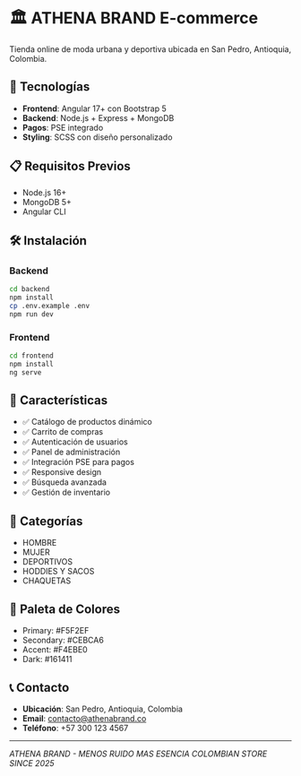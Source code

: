 # 🏛️ ATHENA BRAND E-commerce

Tienda online de moda urbana y deportiva ubicada en San Pedro, Antioquia, Colombia.

## 🚀 Tecnologías

- **Frontend**: Angular 17+ con Bootstrap 5
- **Backend**: Node.js + Express + MongoDB
- **Pagos**: PSE integrado
- **Styling**: SCSS con diseño personalizado

## 📋 Requisitos Previos

- Node.js 16+
- MongoDB 5+
- Angular CLI

## 🛠️ Instalación

### Backend
```bash
cd backend
npm install
cp .env.example .env
npm run dev
```

### Frontend
```bash
cd frontend
npm install
ng serve
```

## 🏪 Características

- ✅ Catálogo de productos dinámico
- ✅ Carrito de compras
- ✅ Autenticación de usuarios
- ✅ Panel de administración
- ✅ Integración PSE para pagos
- ✅ Responsive design
- ✅ Búsqueda avanzada
- ✅ Gestión de inventario

## 📱 Categorías

- HOMBRE
- MUJER  
- DEPORTIVOS
- HODDIES Y SACOS
- CHAQUETAS

## 🎨 Paleta de Colores

- Primary: #F5F2EF
- Secondary: #CEBCA6  
- Accent: #F4EBE0
- Dark: #161411

## 📞 Contacto

- **Ubicación**: San Pedro, Antioquia, Colombia
- **Email**: contacto@athenabrand.co
- **Teléfono**: +57 300 123 4567

---
*ATHENA BRAND - MENOS RUIDO MAS ESENCIA*
*COLOMBIAN STORE SINCE 2025*
